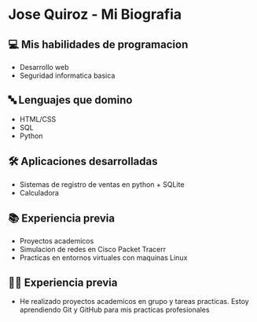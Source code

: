 # Jose Quiroz - Mi Biografia 

## 💻 Mis habilidades de programacion 
- Desarrollo web
- Seguridad informatica basica

## 🔤 Lenguajes que domino 
- HTML/CSS
- SQL
- Python

## 🛠️ Aplicaciones desarrolladas 
- Sistemas de registro de ventas en python + SQLite
- Calculadora

## 📚 Experiencia previa
- Proyectos academicos
- Simulacion de redes en Cisco Packet Tracerr
- Practicas en entornos virtuales con maquinas Linux

## 🧑‍💼 Experiencia previa
- He realizado proyectos academicos en grupo y tareas practicas. Estoy aprendiendo Git y GitHub para mis practicas profesionales 

